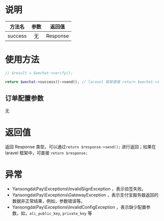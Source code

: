 # 说明

| 方法名 | 参数 | 返回值 |
| :---: | :---: | :---: |
| success | 无 | Response |

# 使用方法

```php
// $result = $wechat->verify();

return $wechat->success()->send(); // laravel 框架直接 return $wechat->success();
```

## 订单配置参数

无

# 返回值

返回 Response 类型，可以通过`return $response->send();` 进行返回；如果在 laravel 框架中，可直接 `return $response;`

# 异常

* Yansongda\Pay\Exceptions\InvalidSignException ，表示验签失败。
* Yansongda\Pay\Exceptions\GatewayException ，表示支付宝服务器返回的数据非正常结果，例如，参数错误等。
* Yansongda\Pay\Exceptions\InvalidConfigException ，表示缺少配置参数，如，`ali_public_key`, `private_key` 等



